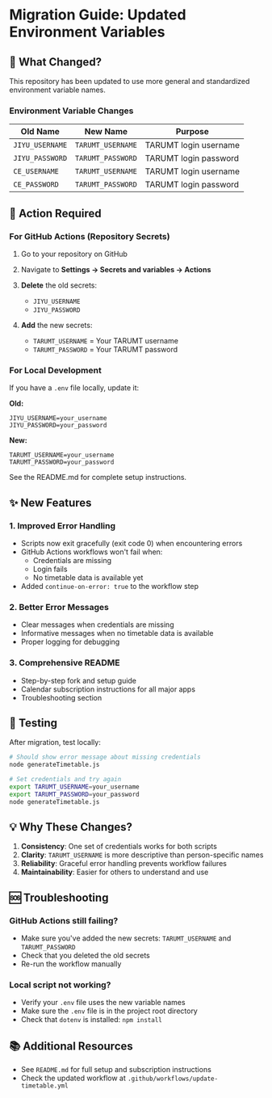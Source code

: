 # Migration Guide: Updated Environment Variables

## 🔄 What Changed?

This repository has been updated to use more general and standardized environment variable names.

### Environment Variable Changes

| **Old Name** | **New Name** | **Purpose** |
|-------------|-------------|------------|
| `JIYU_USERNAME` | `TARUMT_USERNAME` | TARUMT login username |
| `JIYU_PASSWORD` | `TARUMT_PASSWORD` | TARUMT login password |
| `CE_USERNAME` | `TARUMT_USERNAME` | TARUMT login username |
| `CE_PASSWORD` | `TARUMT_PASSWORD` | TARUMT login password |

## 📝 Action Required

### For GitHub Actions (Repository Secrets)

1. Go to your repository on GitHub
2. Navigate to **Settings → Secrets and variables → Actions**
3. **Delete** the old secrets:
   - `JIYU_USERNAME`
   - `JIYU_PASSWORD`
   
4. **Add** the new secrets:
   - `TARUMT_USERNAME` = Your TARUMT username
   - `TARUMT_PASSWORD` = Your TARUMT password

### For Local Development

If you have a `.env` file locally, update it:

**Old:**
```env
JIYU_USERNAME=your_username
JIYU_PASSWORD=your_password
```

**New:**
```env
TARUMT_USERNAME=your_username
TARUMT_PASSWORD=your_password
```

See the README.md for complete setup instructions.

## ✨ New Features

### 1. **Improved Error Handling**
- Scripts now exit gracefully (exit code 0) when encountering errors
- GitHub Actions workflows won't fail when:
  - Credentials are missing
  - Login fails
  - No timetable data is available yet
- Added `continue-on-error: true` to the workflow step

### 2. **Better Error Messages**
- Clear messages when credentials are missing
- Informative messages when no timetable data is available
- Proper logging for debugging

### 3. **Comprehensive README**
- Step-by-step fork and setup guide
- Calendar subscription instructions for all major apps
- Troubleshooting section

## 🧪 Testing

After migration, test locally:

```bash
# Should show error message about missing credentials
node generateTimetable.js

# Set credentials and try again
export TARUMT_USERNAME=your_username
export TARUMT_PASSWORD=your_password
node generateTimetable.js
```

## 💡 Why These Changes?

1. **Consistency**: One set of credentials works for both scripts
2. **Clarity**: `TARUMT_USERNAME` is more descriptive than person-specific names
3. **Reliability**: Graceful error handling prevents workflow failures
4. **Maintainability**: Easier for others to understand and use

## 🆘 Troubleshooting

### GitHub Actions still failing?
- Make sure you've added the new secrets: `TARUMT_USERNAME` and `TARUMT_PASSWORD`
- Check that you deleted the old secrets
- Re-run the workflow manually

### Local script not working?
- Verify your `.env` file uses the new variable names
- Make sure the `.env` file is in the project root directory
- Check that `dotenv` is installed: `npm install`

## 📚 Additional Resources

- See `README.md` for full setup and subscription instructions
- Check the updated workflow at `.github/workflows/update-timetable.yml`
